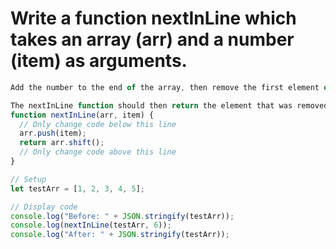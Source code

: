 # Write a function nextInLine which takes an array (arr) and a number (item) as arguments.

```Javascript
Add the number to the end of the array, then remove the first element of the array.

The nextInLine function should then return the element that was removed.
function nextInLine(arr, item) {
  // Only change code below this line
  arr.push(item);
  return arr.shift();
  // Only change code above this line
}

// Setup
let testArr = [1, 2, 3, 4, 5];

// Display code
console.log("Before: " + JSON.stringify(testArr));
console.log(nextInLine(testArr, 6));
console.log("After: " + JSON.stringify(testArr));
```
